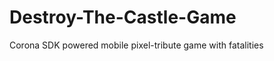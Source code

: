 Destroy-The-Castle-Game
=======================

Corona SDK powered mobile pixel-tribute game with fatalities